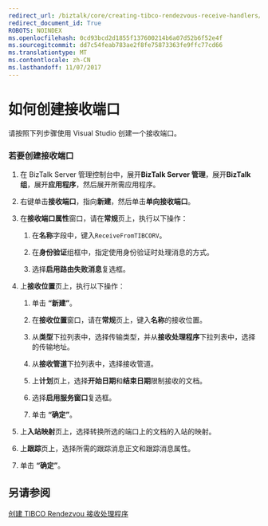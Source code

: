 ```yaml
---
redirect_url: /biztalk/core/creating-tibco-rendezvous-receive-handlers/
redirect_document_id: True
ROBOTS: NOINDEX
ms.openlocfilehash: 0cd93bcd2d1855f137600214b6a07d52b6f52e4f
ms.sourcegitcommit: dd7c54feab783ae2f8fe75873363fe9ffc77cd66
ms.translationtype: MT
ms.contentlocale: zh-CN
ms.lasthandoff: 11/07/2017
---
```

# <a name="how-to-create-receive-ports"></a>如何创建接收端口
请按照下列步骤使用 Visual Studio 创建一个接收端口。  
  
### <a name="to-create-a-receive-port"></a>若要创建接收端口  
  
1.  在 BizTalk Server 管理控制台中，展开**BizTalk Server 管理**，展开**BizTalk 组**，展开**应用程序**，然后展开所需应用程序。  
  
2.  右键单击**接收端口**，指向**新建**，然后单击**单向接收端口**。  
  
3.  在**接收端口属性**窗口，请在**常规**页上，执行以下操作：  
  
    1.  在**名称**字段中，键入`ReceiveFromTIBCORV`。  
  
    2.  在**身份验证**组框中，指定使用身份验证时处理消息的方式。  
  
    3.  选择**启用路由失败消息**复选框。  
  
4.  上**接收位置**页上，执行以下操作：  
  
    1.  单击 **“新建”**。  
  
    2.  在**接收位置**窗口，请在**常规**页上，键入**名称**的接收位置。  
  
    3.  从**类型**下拉列表中，选择传输类型，并从**接收处理程序**下拉列表中，选择的传输地址。  
  
    4.  从**接收管道**下拉列表中，选择接收管道。  
  
    5.  上**计划**页上，选择**开始日期**和**结束日期**限制接收的文档。  
  
    6.  选择**启用服务窗口**复选框。  
  
    7.  单击 **“确定”**。  
  
5.  上**入站映射**页上，选择转换所选的端口上的文档的入站的映射。  
  
6.  上**跟踪**页上，选择所需的跟踪消息正文和跟踪消息属性。  
  
7.  单击 **“确定”**。  
  
## <a name="see-also"></a>另请参阅  
 [创建 TIBCO Rendezvou 接收处理程序](../core/creating-tibco-rendezvous-receive-handlers.md)
